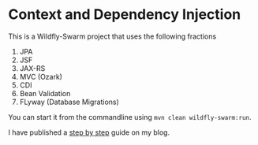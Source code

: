# Context and Dependency Injection
This is a Wildfly-Swarm project that uses the following fractions
1. JPA
2. JSF
3. JAX-RS
4. MVC (Ozark)
5. CDI
6. Bean Validation
7. FLyway (Database Migrations)

You can start it from the commandline using `mvn clean wildfly-swarm:run`.

I have published a [step by step](https://juliuskrah.com/blog/2018/05/25/exploring-apache-deltaspike-data-module/) guide on my blog.
